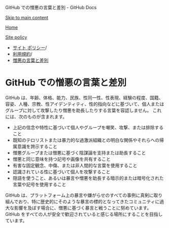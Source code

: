 GitHub での憎悪の言葉と差別 - GitHub Docs

[Skip to main content](#main-content)

[Home](/ja)

[Site policy](/ja/site-policy)

* [サイト ポリシー](/ja/site-policy)/
* [利用規約](/ja/site-policy/acceptable-use-policies)/
* [憎悪の言葉と差別](/ja/site-policy/acceptable-use-policies/github-hate-speech-and-discrimination)

GitHub での憎悪の言葉と差別
==========

GitHub は、年齢、体格、能力、民族、性同一性、性表現、経験の程度、国籍、容姿、人種、宗教、性アイデンティティ、性的指向などに基づいて、個人またはグループに対して攻撃したり憎悪を助長したりする言葉を容認しません。 これには、次のものが含まれます。

* 上記の信念や特性に基づいて個人やグループを嘲笑、攻撃、または排除すること
* 既知のテロリストまたは暴力的な過激派組織との明白な関係やそれらへの帰属意識を誇示すること
* 憎悪グループまたは憎悪に基づく陰謀論を支持または助長すること
* 憎悪と同じ意味を持つ記号や画像を共有すること
* 有害な固定観念、中傷、または非人間的な言葉を使用すること
* 認識されている性に基づいて個人を攻撃すること
* 隠語を使うこと、あるいは暴言や憎悪を助長する暗示的または暗号化された言葉や記号を使用すること

GitHub は、プラットフォーム上の暴言や嫌がらせのすべての事例に真剣に取り組んでおり、特に歴史的にそのような暴言の標的となってきたコミュニティに過大な影響を及ぼす場合に、憎悪に基づく暴言と戦うことに努めています。 GitHub をすべての人が安全で歓迎されていると感じる場所にすることを目指しています。
